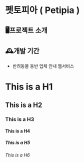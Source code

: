 펫토피아 ( Petipia )
=============
🖥️프로젝트 소개
-------------
🕰️개발 기간
-------------
* 반려동물 동반 업체 안내 웹서비스
# This is a H1
## This is a H2
### This is a H3
#### This is a H4
##### This is a H5
###### This is a H6

